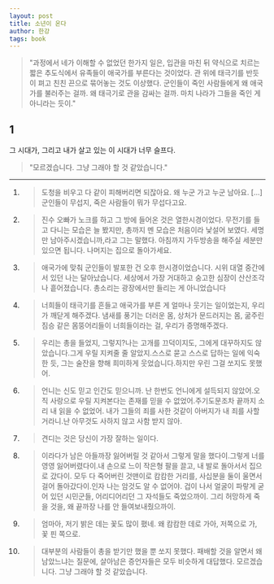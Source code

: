 ```yaml
---
layout: post
title: 소년이 온다
author: 한강
tags: book
---
```


> "과정에서 네가 이해할 수 없었던 한가지 일은, 입관을 마친 뒤 약식으로 치르는 짧은 추도식에서 유족들이 애국가를 부른다는 것이었다. 관 위에 태극기를 반듯이 펴고 친친 끈으로 묶어놓는 것도 이상했다. 군인들이 죽인 사람들에게 왜 애국가를 불러주는 걸까. 왜 태극기로 관을 감싸는 걸까. 마치 나라가 그들을 죽인 게 아니라는 듯이."

## 1
그 시대가, 그리고 내가 살고 있는 이 시대가 너무 슬프다. 

> "모르겠습니다. 그냥 그래야 할 것 같았습니다."

----

1. > 도청을 비우고 다 같이 피해버리면 되잖아요. 왜 누군 가고 누군 남아요. [...] 군인들이 무섭지, 죽은 사람들이 뭐가 무섭다고요. 

2. > 진수 오빠가 노크를 하고 그 방에 들어온 것은 열한시경이었다. 무전기를 들고 다니는 모습은 늘 봤지만, 총까지 멘 모습은 처음이라 낯설어 보였다. 세명만 남아주시겠습니까,라고 그는 말했다. 아침까지 가두방송을 해주실 세분만 있으면 됩니다. 나머지는 집으로 돌아가세요. 

3. > 애국가에 맞춰 군인들이 발포한 건 오후 한시경이었습니다. 시위 대열 중간에 서 있던 나는 달아났습니다. 세상에서 가장 거대하고 숭고한 심장이 산산조각나 흩어졌습니다. 총소리는 광장에서만 들리는 게 아니었습니다 

4. > 너희들이 태극기를 흔들고 애국가를 부른 게 얼마나 웃기는 일이었는지, 우리가 깨닫게 해주겠다. 냄새를 풍기는 더러운 몸, 상처가 문드러지는 몸, 굶주린 짐승 같은 몸뚱어리들이 너희들이라는 걸, 우리가 증명해주겠다. 

5. > 우리는 총을 들었지, 그렇지?나는 고개를 끄덕이지도, 그에게 대꾸하지도 않았습니다.그게 우릴 지켜줄 줄 알았지.스스로 묻고 스스로 답하는 일에 익숙한 듯, 그는 술잔을 향해 희미하게 웃었습니다.하지만 우린 그걸 쏘지도 못했어.  

6. > 언니는 신도 믿고 인간도 믿으니까. 난 한번도 언니에게 설득되지 않았어.오직 사랑으로 우릴 지켜본다는 존재를 믿을 수 없었어.주기도문조차 끝까지 소리 내 읽을 수 없었어. 내가 그들의 죄를 사한 것같이 아버지가 내 죄를 사할 거라니.난 아무것도 사하지 않고 사함 받지 않아. 

7. > 견디는 것은 당신이 가장 잘하는 일이다. 

8. > 이라다가 남은 아들까장 잃어버릴 것 같아서 그렇게 말을 했다이.그렇게 너를 영영 잃어버렸다이.내 손으로 느이 작은형 팔을 끌고, 내 발로 돌아서서 집으로 갔다이. 모두 다 죽어버린 것맨이로 캄캄한 거리를, 사십분을 둘이 울면서 걸어 돌아갔다이.인자 나는 암것도 알 수 없어야. 겁이 나서 얼굴이 파랗게 굳어 있던 시민군들, 어리디어리던 그 자석들도 죽었으까이. 그리 허망하게 죽을 것을, 왜 끝까장 나를 안 들여보내줬으까이.  

9. > 엄마아, 저기 밝은 데는 꽃도 많이 폈네. 왜 캄캄한 데로 가아, 저쪽으로 가, 꽃 핀 쪽으로. 

10. > 대부분의 사람들이 총을 받기만 했을 뿐 쏘지 못했다. 패배할 것을 알면서 왜 남았느냐는 질문에, 살아남은 증언자들은 모두 비슷하게 대답했다. 모르겠습니다. 그냥 그래야 할 것 같았습니다. 
